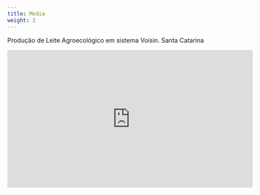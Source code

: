 ```yaml
---
title: Media
weight: 2
---
```

Produção de Leite Agroecológico em sistema Voisin. Santa Catarina

<iframe width="560" height="315" src="https://www.youtube.com/embed/KM7XVRhuVjM" frameborder="0" allowfullscreen></iframe>
